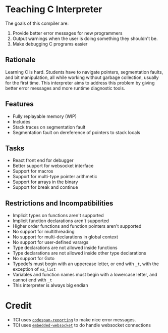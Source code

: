 # Teaching C Interpreter
The goals of this compiler are:

1. Provide better error messages for new programmers
2. Output warnings when the user is doing something they shouldn't be.
3. Make debugging C programs easier

## Rationale
Learning C is hard. Students have to navigate pointers, segmentation faults,
and bit manipulation, all while working without garbage collection, usually
for the first time. This interpreter aims to address this problem by giving
better error messages and more runtime diagnostic tools.

## Features
- Fully replayable memory (WIP)
- Includes
- Stack traces on segmentation fault
- Segmentation fault on dereference of pointers to stack locals

## Tasks
- React front end for debugger
- Better support for websocket interface
- Support for macros
- Support for multi-type pointer arithmetic
- Support for arrays in the binary
- Support for break and continue

## Restrictions and Incompatibilities
- Implicit types on functions aren't supported
- Implicit function declarations aren't supported
- Higher order functions and function pointers aren't supported
- No support for multithreading
- No support for multi-declarations in global context
- No support for user-defined varargs
- Type declarations are not allowed inside functions
- Type declarations are not allowed inside other type declarations
- No support for Goto
- Typedefs must begin with an uppercase letter, or end with `_t`, with the exception of `va_list`
- Variables and function names must begin with a lowercase letter, and cannot end with `_t`
- This interpreter is always big endian


# Credit
- TCI uses [`codespan-reporting`](https://github.com/brendanzab/codespan) to make
  nice error messages.
- TCI uses [`embedded-websocket`](https://github.com/ninjasource/embedded-websocket)
  to do handle websocket connections


